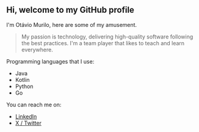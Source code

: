 ## Hi, welcome to my GitHub profile

I'm Otávio Murilo, here are some of my amusement.

> My passion is technology, delivering high-quality software following the best practices. I'm a team player that likes to teach and learn everywhere.

Programming languages that I use:
- Java
- Kotlin
- Python
- Go

You can reach me on:
- [LinkedIn](https://www.linkedin.com/in/omupa/)
- [X / Twitter](https://twitter.com/oOmupa)
